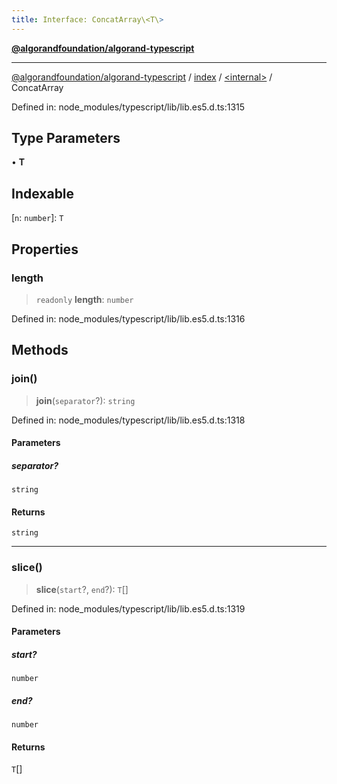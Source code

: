 ```yaml
---
title: Interface: ConcatArray\<T\>
---
```


[**@algorandfoundation/algorand-typescript**](../../../README)

***

[@algorandfoundation/algorand-typescript](../../../README) / [index](../../README) / [\<internal\>](../README) / ConcatArray



Defined in: node\_modules/typescript/lib/lib.es5.d.ts:1315

## Type Parameters

• **T**

## Indexable

\[`n`: `number`\]: `T`

## Properties

### length

> `readonly` **length**: `number`

Defined in: node\_modules/typescript/lib/lib.es5.d.ts:1316

## Methods

### join()

> **join**(`separator`?): `string`

Defined in: node\_modules/typescript/lib/lib.es5.d.ts:1318

#### Parameters

##### separator?

`string`

#### Returns

`string`

***

### slice()

> **slice**(`start`?, `end`?): `T`[]

Defined in: node\_modules/typescript/lib/lib.es5.d.ts:1319

#### Parameters

##### start?

`number`

##### end?

`number`

#### Returns

`T`[]